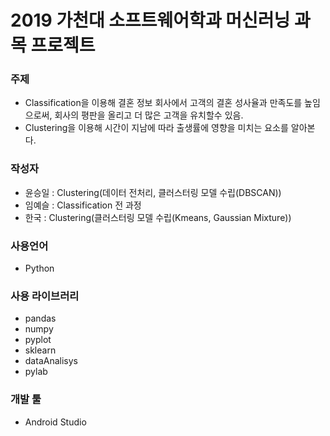 # 2019 가천대 소프트웨어학과 머신러닝 과목 프로젝트

### 주제
- Classification을 이용해 결혼 정보 회사에서 고객의 결혼 성사율과 만족도를 높임으로써, 회사의 평판을 올리고 더 많은 고객을 유치할수 있음.
- Clustering을 이용해 시간이 지남에 따라 출생률에 영향을 미치는 요소를 알아본다.

### 작성자
- 윤승일 : Clustering(데이터 전처리, 클러스터링 모델 수립(DBSCAN))
- 임예슬 : Classification 전 과정
- 한국 : Clustering(클러스터링 모델 수립(Kmeans, Gaussian Mixture))

### 사용언어
- Python

### 사용 라이브러리
- pandas
- numpy
- pyplot
- sklearn
- dataAnalisys
- pylab

### 개발 툴
- Android Studio
